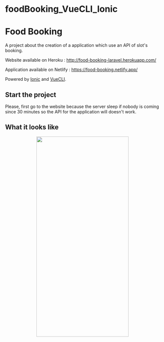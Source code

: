 # foodBooking_VueCLI_Ionic

# Food Booking

A project about the creation of a application which use an API of slot's booking.

Website available on Heroku : http://food-booking-laravel.herokuapp.com/

Application available on Netlify : https://food-booking.netlify.app/

Powered by [Ionic](https://ionicframework.com/) and [VueCLI](https://cli.vuejs.org/).

## Start the project

Please, first go to the website because the server sleep if nobody is coming since 30 minutes so the API for the application will doesn't work.

## What it looks like

<p align="center">
  <img width="300" height="650" src="https://github.com/nrochard/foodBooking_VueCLI_Ionic/blob/main/public/assets/img/screen-mobile.png">
</p>
